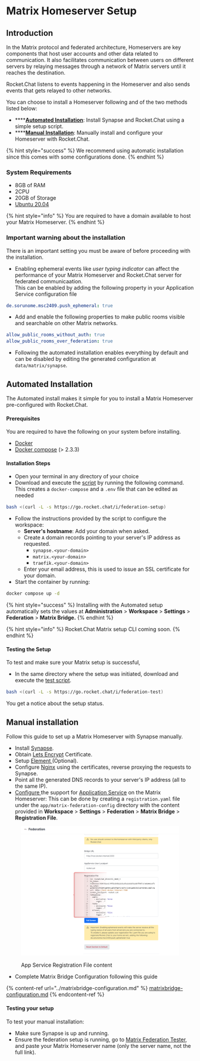 # Matrix Homeserver Setup

## Introduction

In the Matrix protocol and federated architecture, Homeservers are key components that host user accounts and other data related to communication. It also facilitates communication between users on different servers by relaying messages through a network of Matrix servers until it reaches the destination.

Rocket.Chat listens to events happening in the Homeserver and also sends events that gets relayed to other networks.

You can choose to install a Homeserver following and of the two methods listed below:

* \*\*\*\*[**Automated Installation**](./#automated-installation): Install Synapse and Rocket.Chat using a simple setup script.
* \*\*\*\*[**Manual Installation**](./#manual-installation): Manually install and configure your Homeserver with Rocket.Chat.

{% hint style="success" %}
We recommend using automatic installation since this comes with some configurations done.
{% endhint %}

### System Requirements

* 8GB of RAM
* 2CPU
* 20GB of Storage
* [Ubuntu 20.04](https://docs.rocket.chat/quick-start/installing-and-updating/other-deployment-methods/manual-installation/debian-based-distros/ubuntu)

{% hint style="info" %}
You are required to have a domain available to host your Matrix Homeserver.
{% endhint %}

### Important warning about the installation

There is an important setting you must be aware of before proceeding with the installation.

* Enabling ephemeral events like _user typing indicator_ can affect the performance of your Matrix Homeserver and Rocket.Chat server for federated communicaation.\
  This can be enabled by adding the following property in your Application Service configuration file

```yaml
de.sorunome.msc2409.push_ephemeral: true
```

* Add and enable the following properties to make public rooms visible and searchable on other Matrix networks.

```yaml
allow_public_rooms_without_auth: true
allow_public_rooms_over_federation: true
```

* Following the automated installation enables everything by default and can be disabled by editing the generated configuration at `data/matrix/synapse`.

## Automated Installation

The Automated install makes it simple for you to install a Matrix Homeserver pre-configured with Rocket.Chat.

#### Prerequisites

You are required to have the following on your system before installing.

* [Docker](https://www.docker.com/)
* [Docker compose](https://docs.docker.com/compose/) (> 2.3.3)

#### Installation Steps

* Open your terminal in any directory of your choice
* Download and execute the [script](https://go.rocket.chat/i/federation-setup) by running the following command. This creates a `docker-compose` and a `.env` file that can be edited as needed

```bash
bash <(curl -L -s https://go.rocket.chat/i/federation-setup)
```

* Follow the instructions provided by the script to configure the workspace:
  * **Server's hostname**: Add your domain when asked.
  * Create `A` domain records pointing to your server's IP address as requested.
    * `synapse.<your-domain>`
    * `matrix.<your-domain>`
    * `traefik.<your-domain>`
  * Enter your email address, this is used to issue an SSL certificate for your domain.
* Start the container by running:

```bash
docker compose up -d
```

{% hint style="success" %}
Installing with the Automated setup automatically sets the values at **Administration** > **Workspace** > **Settings** > **Federation** > **Matrix Bridge.**
{% endhint %}

{% hint style="info" %}
Rocket.Chat Matrix setup CLI coming soon.
{% endhint %}

#### Testing the Setup

To test and make sure your Matrix setup is successful,

* In the same directory where the setup was initiated, download and execute the [test script](https://go.rocket.chat/i/federation-test).

```bash
bash <(curl -L -s https://go.rocket.chat/i/federation-test)
```

You get a notice about the setup status.

## Manual installation

Follow this guide to set up a Matrix Homeserver with Synapse manually.

* Install [Synapse](https://matrix.org/docs/projects/server/synapse).
* Obtain [Lets Encrypt](https://letsencrypt.org/) Certificate.
* Setup [Element ](https://github.com/vector-im/element-web)(Optional).
* Configure [Nginx](https://docs.rocket.chat/quick-start/deploying-rocket.chat/rapid-deployment-methods/docker-and-docker-compose/docker-containers#5.-installing-nginx-and-ssl-certificate) using the certificates, reverse proxying the requests to Synapse.
* Point all the generated DNS records to your server's IP address (all to the same IP).
* [Configure ](https://matrix-org.github.io/synapse/latest/application\_services.html)the support for [Application Service](https://matrix.org/docs/guides/application-services) on the Matrix Homeserver: This can be done by creating a `registration.yaml` file under the `app/matrix-federation-config` directory with the content provided in **Workspace** > **Settings** > **Federation** > **Matrix Bridge** > **Registration File**.

<figure><img src="../../../../../../../.gitbook/assets/App Service Registration File content.png" alt=""><figcaption><p>App Service Registration File content</p></figcaption></figure>

* Complete Matrix Bridge Configuration following this guide

{% content-ref url="../matrixbridge-configuration.md" %}
[matrixbridge-configuration.md](../matrixbridge-configuration.md)
{% endcontent-ref %}

#### Testing your setup

To test your manual installation:

* Make sure Synapse is up and running.
* Ensure the federation setup is running, go to [Matrix Federation Tester](https://federationtester.matrix.org/), and paste your Matrix Homeserver name (only the server name, not the full link).
